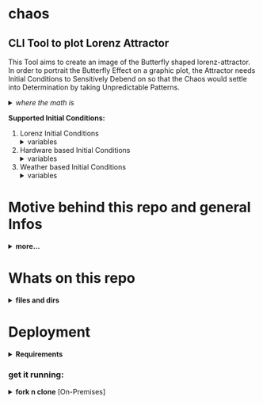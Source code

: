 # chaos
<h2>CLI Tool to plot Lorenz Attractor</h2>

<p>This Tool aims to create an image of the Butterfly shaped lorenz-attractor. In order to portrait the Butterfly Effect on a graphic plot, the Attractor needs Initial Conditions to Sensitively Debend on so that the Chaos would settle into Determination by taking Unpredictable Patterns.</p>
<details>
<summary><em>where the math is</em></summary> <em>to be found in file <b>lorenz_attractor.py</b> lines 17 to 46 is where the Lorenz ordinary differential equations constansts and variables are declared and described.</em> <em>lines from 67 to 81 is where the 'ode's are defined and solved</em>
</details>

<b>Supported Initial Conditions:</b> 
<ol>
  <li>Lorenz Initial Conditions <details><summary>variables</summary>Rate of convection proportional value <em>x</em> = 0<br> Horizontal Temperature Variation proportional value <em>y</em> = 1<br> Vertical Temprature Variation proportional value <em>z</em> = 1,05</details></li> 
  
  <li>Hardware based Initial Conditions <details><summary>variables</summary>Rate of convection proportional value <em>x</em> = CPU-Temprature<br> Horizontal Temperature Variation proportional value <em>y</em> = Memory-Load<br> Vertical Temprature Variation proportional value <em>z</em> = Recived Network Packets</details></li> 

  <li>Weather based Initial Conditions <details><summary>variables</summary>Rate of convection proportional value <em>x</em> = City-Temprature<br> Horizontal Temperature Variation proportional value <em>y</em> = City-Humidity<br> Vertical Temprature Variation proportional value <em>z</em> = City Wind Speed</details></li> 

</ol>

# Motive behind this repo and general Infos
<details>
<summary><b>more...</b></summary>  
  <p>Nothing fancy here, while I'am trying to understand the chaos theory by reading <em>CHAOS by James Gleick</em></p>
  <p>And also while I' am learning <em>golang</em></p>
  <p>I thought to look up a <em>python</em> script that can plot the Lorenz Attractor, it sounded like fun as by tweaking the Initial Conditions you get to influence the graphic result<p>
  <p>Under the influence of the tragidy of me still not landing a job after my graduation, I picked myself up with the programing language I am comfortable  with, <em>python</em> and its cool dependencies and modules</p>
  <p>i started writing funcs.py to integrate user-input to the orginal lorenz_attractor.py plotter script
  and thought about two ways to get unique Initial values for the plot, <b>Hardware readings</b> and <b>Weather readings</b>, the latter based on http request fetched data for a city based on user input. as the fetched data from readings is always slightly different this would garantie a unique slightly different plot on  each run</p><p>in order to get a similiar attractor to Lorenzs, the fetched initial positive valus has to go through under simple math to keep them near to Lorenzs initial variables values where <em>x</em> < 1 & <em>y</em>, <em>z</em> >= 1 </p> 
</details>

# Whats on this repo
<details>
<summary><b>files and dirs</b></summary><br>
  <ul>
  <li><b>__pycache__ </b> directory that is created by the Python interpreter when it imports a module. It contains the compiled bytecode of the module, which can be used to speed up subsequent imports of the same module</li>
  <li><b>.vscode</b> has the settings.json file for your vscode to automate <em>chaosenv</em> activation while running <em>lorenz_attractor.py</em></li>
  <li><b>chaosenv</b> Python enviroment directory to store requierd modules files</li>
  <li><b>graphs</b> directory to store plotted graphics</li>
  <li><b>filesservergraphs</b> pre-build Golang Executable to <b>HTTP</b> serve files in <em>graphs</em> directory on port <u>9630</u></li>
  <li><b>funcs.py</b> functions to integrate user-input</li>
  <li><b>lorenz_attractor.py</b> plotter</li>
 </ul>
</details>

# Deployment
<details>
<summary><b>Requirements</b></summary>
  <ul>
  <li>GNU/LINUX System</li>
  <li>python3</li>
  <li>python3-pip</li>
  <li>python3-venv</li>
</ul>
</details>  
<h3>get it running:</h3>
<details>
  <summary><b>fork n clone</b> [On-Premises]</summary> <p>fork this repo and clone it localy</p><p>from your local machine:</p><pre><code>
    $ cd chaos
    $ source chaosenv/bin/activate
    (chaosenv)$ python3 lorenz_attractor.py
  </pre></code>
  <p>in case of Error Module not found:<br>make sure that the venv is activated and install the dependencies<pre><code>
    (chaosenv)$ pip install -r requierments.txt
  </pre></code></p>
  <p>in case of other errors, make sure you have both <em>python3-pip</em> and <em>python3-venv</em> packages installed on your system</p>
  <pre><code>
    $ sudo apt install python3-pip python3-venv
    $ python3 -m pip install virtualenv
    $ python3 -m venv ~/chaos/chaosenv
    $ source chaosenv/bin/activate
    (chaosenv)$ pip install --upgrade pip
    (chaosenv)$ pip3 install -r requierments.txt
    (chaosenv)$ pip3 install --upgrade matplotlib
    (chaosenv)$ python3 lorenz_attractor.py
  </pre></code>
  <h3>NOTE:</h3><p>Don't forget to kill fileservergraphs process</p>
</details>
